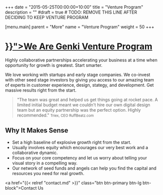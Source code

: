 +++
date = "2015-05-25T00:00:00+10:00"
title = "Venture Program"
description = ""
#draft = true # TODO: REMOVE THIS LINE AFTER DECIDING TO KEEP VENTURE PROGRAM

[menu.main]
    parent = "More"
    name = "Venture Program"
    weight = 50
+++

<div class="text-center">
    <span class="i i-coins" aria-hidden="true"></span>
    <span class="i i-monitoring" aria-hidden="true"></span>
    <h1 class="title"><a href="{{< relref "venture-program.md" >}}">We Are Genki Venture Program</a></h1>
</div>

<p class="lead justify">Highly collaborative partnerships accelerating your business at a time when opportunity for growth is greatest. Start smarter.</p>

We love working with startups and early stage companies. We co-invest with other seed stage investors by giving you access to our amazing team of experts in customer experience, design, stategy, and development. Get massive results right from the start.

> "The team was great and helped us get things going at rocket pace. A limited initial budget meant we couldn't hire our own digital design team but an equity partnership was the perfect option. Highly recommended."
> <small>Triex, CEO RuffBeatz.com</small>

## Why It Makes Sense

+ Set a high baseline of explosive growth right from the start.
+ Usually involves equity which encourages our very best work and a collaborative dynamic.
+ Focus on your core competency and let us worry about telling your visual story in a compelling way.
+ Our network of seed funds and angels can help you find the capital and resources you need for real growth.

<a href="{{< relref "contact.md" >}}" class="btn btn-primary btn-lg btn-block">Contact Us</a>
